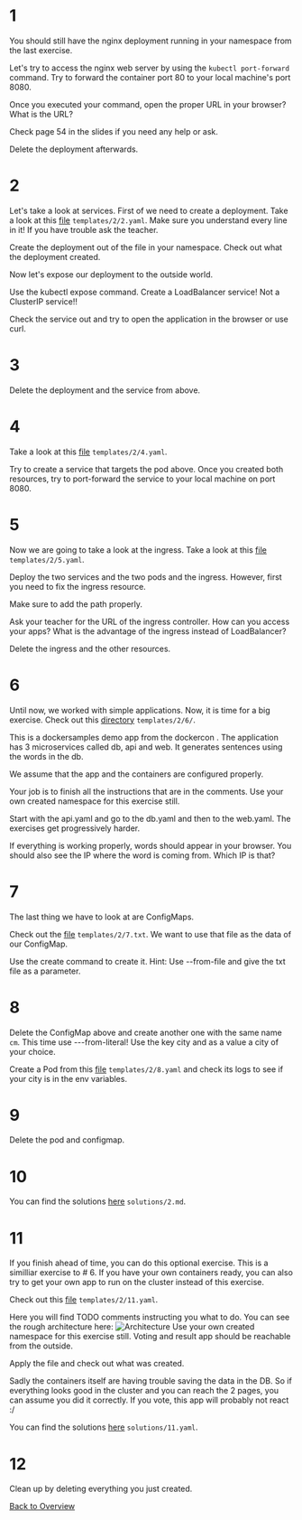 # 1

You should still have the nginx deployment running in your namespace from the
last exercise.

Let's try to access the nginx web server by using the `kubectl port-forward`
command. Try to forward the container port 80 to your local machine's port 8080.

Once you executed your command, open the proper URL in your browser? What is the URL?

Check page 54 in the slides if you need any help or ask.

Delete the deployment afterwards.

# 2

Let's take a look at services. First of we need to create a deployment. Take a look at this [file](templates/2/2.yaml) `templates/2/2.yaml`.
Make sure you understand every line in it! If you have trouble ask the teacher.

Create the deployment out of the file in your namespace.
Check out what the deployment created.

Now let's expose our deployment to the outside world.

Use the kubectl expose command. Create a LoadBalancer service! Not a ClusterIP service!!

Check the service out and try to open the application in the browser or use curl.

# 3

Delete the deployment and the service from above.

# 4

Take a look at this [file](templates/2/4.yaml) `templates/2/4.yaml`.

Try to create a service that targets the pod above.
Once you created both resources, try to port-forward the service to your local
machine on port 8080.


# 5

Now we are going to take a look at the ingress.
Take a look at this [file](templates/2/5.yaml) `templates/2/5.yaml`.

Deploy the two services and the two pods and the ingress.
However, first you need to fix the ingress resource.

Make sure to add the path properly.

Ask your teacher for the URL of the ingress controller.
How can you access your apps? What is the advantage of the ingress instead of
LoadBalancer?

Delete the ingress and the other resources.

# 6

Until now, we worked with simple applications. Now, it is time for a big exercise.
Check out this [directory](templates/2/6/) `templates/2/6/`.

This is a dockersamples demo app from the dockercon .
The application has 3 microservices called db, api and web.
It generates sentences using the words in the db.

We assume that the app and the containers are configured properly.

Your job is to finish all the instructions that are in the comments.
Use your own created namespace for this exercise still.

Start with the api.yaml and go to the db.yaml and then to the web.yaml.
The exercises get progressively harder.

If everything is working properly, words should appear in your browser.
You should also see the IP where the word is coming from.
Which IP is that?

# 7

The last thing we have to look at are ConfigMaps.

Check out the [file](templates/2/7.txt) `templates/2/7.txt`.
We want to use that file as the data of our ConfigMap.

Use the create command to create it. Hint: Use --from-file and give the txt file as a parameter.

# 8

Delete the ConfigMap above and create another one with the same name `cm`. This time use ---from-literal!
Use the key city and as a value a city of your choice.

Create a Pod from this [file](templates/2/8.yaml) `templates/2/8.yaml` and check its logs to see if your city is in the env variables.

# 9

Delete the pod and configmap.

# 10

You can find the solutions [here](solutions/2.md) `solutions/2.md`.


# 11

If you finish ahead of time, you can do this optional exercise.
This is a similliar exercise to # 6.
If you have your own containers ready, you can also try to get your own app to run on the cluster instead of this exercise.

Check out this [file](templates/2/11.yaml) `templates/2/11.yaml`.

Here you will find TODO comments instructing you what to do.
You can see the rough architecture here:
![Architecture](https://raw.githubusercontent.com/dockersamples/example-voting-app/master/architecture.png)
Use your own created namespace for this exercise still.
Voting and result app should be reachable from the outside.

Apply the file and check out what was created.

Sadly the containers itself are having trouble saving the data in the DB. So if everything looks good in the cluster and you can reach the 2 pages, you can assume you did it correctly. If you vote, this app will probably not react :/

You can find the solutions [here](solutions/11.yaml) `solutions/11.yaml`.

# 12

Clean up by deleting everything you just created.


[Back to Overview](https://github.com/ninech/academy)
